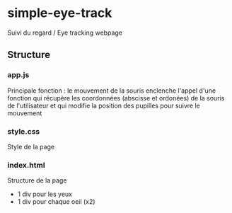 # simple-eye-track
Suivi du regard / Eye tracking webpage

## Structure
### app.js
Principale fonction : le mouvement de la souris enclenche l'appel d'une fonction qui récupère les coordonnées (abscisse et ordonées) de la souris de l'utilisateur et qui modifie la position des pupilles pour suivre le mouvement

### style.css
Style de la page

### index.html
Structure de la page
- 1 div pour les yeux
- 1 div pour chaque oeil (x2)
